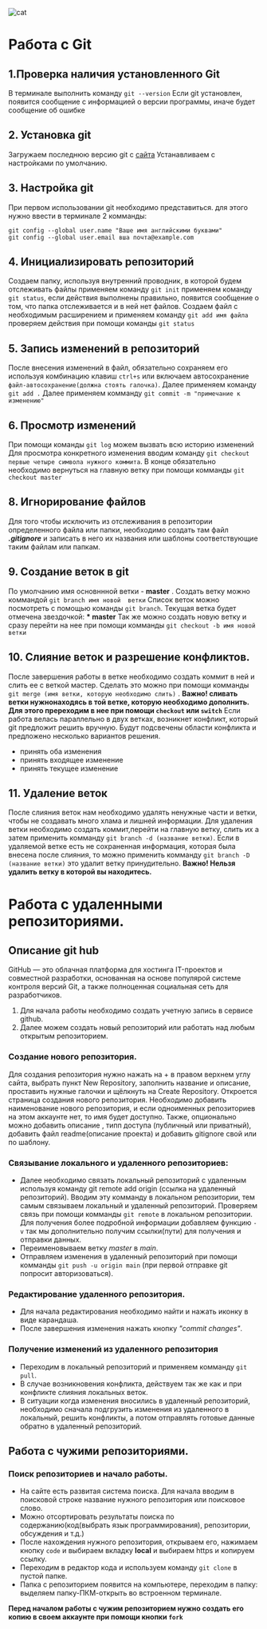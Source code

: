 ![cat](cat.jpg)

# Работа с Git

## 1.Проверка наличия установленного Git
В терминале выполнить команду  `git --version`
Если git установлен, появится сообщение с информацией о версии программы, иначе будет сообщение об ошибке

## 2. Установка git
Загружаем последнюю версию git с [сайта](git-scm.com)
Устанавливаем с настройками по умолчанию.

## 3. Настройка git
При первом использовании git необходимо представиться.
для этого нужно ввести в терминале 2 комманды:
```
git config --global user.name "Ваше имя английскими буквами"
git config --global user.email вша почта@example.com
```
## 4. Инициализировать репозиторий
Создаем папку, используя внутренний проводник, в которой будем отслеживать файлы 
применяем команду `git init`
применяем команду `git status`, если действия выполнены правильно, появится сообщение о том, что папка отслеживается и в ней нет файлов.
Создаем файл с необходимым расширением и применяем команду `git add имя файла`
проверяем действия при помощи команды `git status`
## 5. Запись изменений в репозиторий
После внесения изменений в файл, обязательно сохраняем его используя комбинацию клавиш `ctrl+s` или включаем автосохранение `файл-автосохранение(должна стоять галочка)`.
Далее применяем команду `git add .`
Далее применяем комманду `git commit -m "примечание к изменению"`
## 6. Просмотр изменений
При помощи команды `git log` можем вызвать всю историю изменений
Для просмотра конкретного изменения вводим команду `git checkout первые четыре символа нужного коммита`.
В конце обязательно необходимо вернуться на главную ветку при помощи комманды `git checkout master`

## 8. Игнорирование файлов
Для того чтобы исключить из отслеживания в репозитории определенного файла или папки, необходимо создать там файл ***.gitignore***  и записать в него их названия или шаблоны соответствующие таким файлам или папкам.

## 9. Создание веток в git
По умолчанию имя основннной ветки - **master** .
Создать ветку можно коммандой ```git branch имя новой  ветки```
Список веток можно посмотреть с помощью команды `git branch`. 
Текущая ветка будет отмечена звездочкой: **\* master**
Так же можно создать новую ветку и сразу перейти на нее при помощи комманды `git checkout -b имя новой ветки`
## 10. Слияние веток и разрешение конфликтов.
После завершения работы в ветке необходимо создать коммит в ней и слить ее с веткой мастер. Сделать это можно при помощи комманды `git merge (имя ветки, которую необходимо слить)` .
**Важно! сливать ветки нужнонаходясь в той ветке, которую необходимо дополнить. Для этого пререходим в нее при помощи `checkout` или  `switch`**
Если работа велась параллельно в двух ветках, возникнет конфликт, который git предложит решить вручную. Будут подсвечены области конфликта и предложено несколько вариантов решения.

* принять оба изменения
* принять входящее изменение
* принять текущее изменение

## 11. Удаление веток
После слияния веток нам необходимо удалять ненужные части и ветки, чтобы не создавать много хлама и лишней информации. Для удаления ветки необходимо создать коммит,перейти на главную ветку, слить их а затем применить комманду `git branch -d (название ветки)`.
Если в удаляемой ветке есть не сохраненная информация, которая была внесена после слияния, то можно применить комманду `git branch -D (название ветки)` это удалит ветку принудительно. 
**Важно! Нельзя удалить ветку в которой вы находитесь.**

# Работа с удаленными репозиториями. 

## Описание git hub
GitHub — это облачная платформа для хостинга IT-проектов и совместной разработки, основанная на основе популярой системе контроля версий Git, а также полноценная социальная сеть для разработчиков.

1. Для начала работы необходимо создать учетную запись в сервисе github.
2. Далее можем создать новый репозиторий или работать над любым открытым репозиторием.
### Создание нового репозитория.

 Для создания репозитория нужно нажать на + в правом верхнем углу сайта, выбрать пункт New Repository, заполнить название и описание, проставить нужные галочки и щёлкнуть на Create Repository.
 Откроется страница создания нового репозитория. Необходимо добавить наименование нового репозитория, и если одноименных репозиториев на этом аккаунте нет, то имя будет доступно.
 Также, опционально можно добавить описание , типп доступа (публичный или приватный), добавить файл readme(описание проекта) и добавить gitignore свой или по шаблону.

 ### Связывание локального и удаленного репозиториев:

 - Далее необходимо связать локальный репозиторий с удаленным используя команду git remote add origin (ссылка на удаленный репозиторий).
 Вводим эту комманду в локальном репозитории, тем самым связываем локальный и удаленный репозиторий.
 Проверяем связь при помощи комманды `git remote` в локальном репозитории. Для получения более подробной информации добавляем функцию `-v` так мы дополнительно получим ссылки(пути) для получения и отправки данных.
 - Переименовываем ветку *master* в *main*.
 - Отправляем изменения в удаленный репозиторий при помощи комманды `git push -u origin main` (при первой отправке git попросит авторизоваться).
 
 ###  Редактирование удаленного репозитория.

 - Для начала редактирования необходимо найти и нажать иконку в виде карандаша.
 - После завершения изменения нажать кнопку *"commit changes"*.

### Получение изменений из удаленного репозитория
- Переходим в локальный репозиторий и применяем комманду `git pull`.
- В случае возникновения конфликта, действуем так же как и при конфликте слияния локальных веток.
- В ситуации когда изменения вносились в удаленный репозиторий, необходимо сначала подгрузить изменения из удаленного в локальный, решить конфликты, а потом отправлять готовые данные обратно в удаленный репозиторий.

## Работа с чужими репозиториями.

### Поиск репозиториев и начало работы.

- На сайте есть развитая система поиска. Для начала вводим в поисковой строке название нужного репозитория или поисковое слово.
- Можно отсортировать результаты поиска по содержанию(код(выбрать язык программирования), репозитории, обсуждения и т.д.) 
- После нахождения нужного репозитория, открываем его, нажимаем кнопку ```code```  и выбираем вкладку __local__ и выбираем https и копируем ссылку.
- Переходим в редактор кода и используем команду `git clone` в пустой папке.
- Папка с репозиторием появится на компьютере, переходим в папку: выделяем папку-ПКМ-открыть во встроенном терминале.

**Перед началом работы с чужим репозиторием нужно создать его копию в своем аккаунте при помощи кнопки `fork`**
